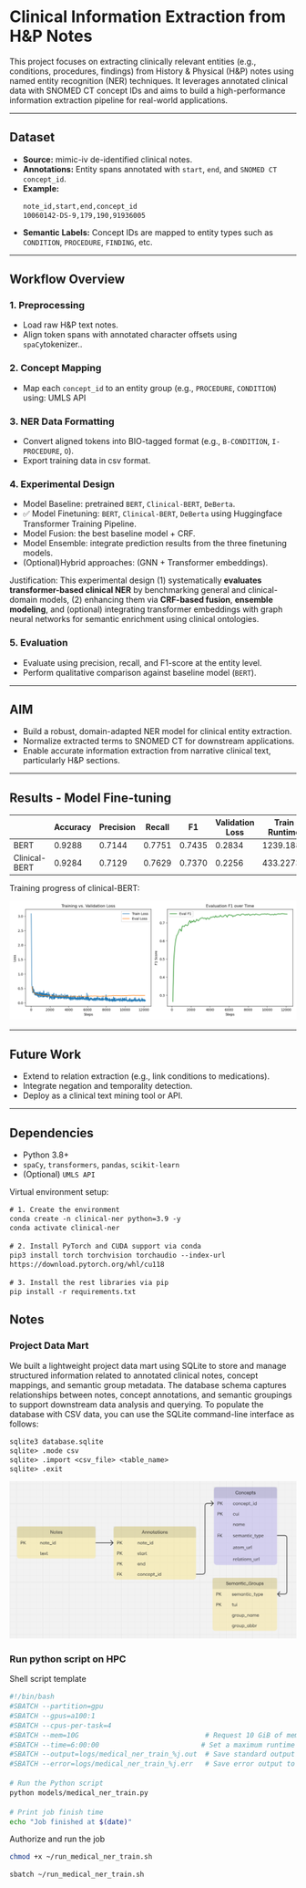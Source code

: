 # Clinical Information Extraction from H&P Notes

This project focuses on extracting clinically relevant entities (e.g., conditions, procedures, findings) from History & Physical (H&P) notes using named entity recognition (NER) techniques. It leverages annotated clinical data with SNOMED CT concept IDs and aims to build a high-performance information extraction pipeline for real-world applications.

---

## Dataset
- **Source:** mimic-iv de-identified clinical notes.
- **Annotations:** Entity spans annotated with `start`, `end`, and `SNOMED CT concept_id`.
- **Example:**
  ```
  note_id,start,end,concept_id
  10060142-DS-9,179,190,91936005
  ```
- **Semantic Labels:** Concept IDs are mapped to entity types such as `CONDITION`, `PROCEDURE`, `FINDING`, etc.

---

## Workflow Overview

### 1. **Preprocessing**
- Load raw H&P text notes.
- Align token spans with annotated character offsets using `spaCy`tokenizer..

### 2. **Concept Mapping**
- Map each `concept_id` to an entity group (e.g., `PROCEDURE`, `CONDITION`) using: UMLS API

### 3. **NER Data Formatting**
- Convert aligned tokens into BIO-tagged format (e.g., `B-CONDITION`, `I-PROCEDURE`, `O`).
- Export training data in csv format.

### 4. **Experimental Design**
- Model Baseline: pretrained `BERT`, `Clinical-BERT`, `DeBerta`.
- ✅ Model Finetuning: `BERT`, `Clinical-BERT`, `DeBerta` using Huggingface Transformer Training Pipeline.
- Model Fusion: the best baseline model + CRF.
- Model Ensemble: integrate prediction results from the three finetuning models.
- (Optional)Hybrid approaches: (GNN + Transformer embeddings).

Justification: This experimental design (1) systematically **evaluates transformer-based clinical NER** by benchmarking general and clinical-domain models, (2) enhancing them via **CRF-based fusion**, **ensemble modeling**, and (optional) integrating transformer embeddings with graph neural networks for semantic enrichment using clinical ontologies.

### 5. **Evaluation**
- Evaluate using precision, recall, and F1-score at the entity level.
- Perform qualitative comparison against baseline model (`BERT`).

---

## AIM

- Build a robust, domain-adapted NER model for clinical entity extraction.
- Normalize extracted terms to SNOMED CT for downstream applications.
- Enable accurate information extraction from narrative clinical text, particularly H&P sections.

---

## Results - Model Fine-tuning
|               | Accuracy | Precision | Recall | F1     | Validation Loss | Train Runtime |
|---------------|----------|-----------|--------|--------|-----------------|---------------|
| BERT          | 0.9288   | 0.7144    | 0.7751 | 0.7435 | 0.2834          | 1239.1881     |
| Clinical-BERT | 0.9284   | 0.7129    | 0.7629 | 0.7370 | 0.2256          | 433.2273      |

Training progress of clinical-BERT:

![alt text](figures/clinical_bert_output_2.png)

---

## Future Work

- Extend to relation extraction (e.g., link conditions to medications).
- Integrate negation and temporality detection.
- Deploy as a clinical text mining tool or API.

---

## Dependencies

- Python 3.8+
- `spaCy`, `transformers`, `pandas`, `scikit-learn`
- (Optional) `UMLS API`

Virtual environment setup:
```
# 1. Create the environment
conda create -n clinical-ner python=3.9 -y
conda activate clinical-ner

# 2. Install PyTorch and CUDA support via conda
pip3 install torch torchvision torchaudio --index-url https://download.pytorch.org/whl/cu118

# 3. Install the rest libraries via pip
pip install -r requirements.txt
```


## Notes

### Project Data Mart

We built a lightweight project data mart using SQLite to store and manage structured information related to annotated clinical notes, concept mappings, and semantic group metadata. The database schema captures relationships between notes, concept annotations, and semantic groupings to support downstream data analysis and querying. To populate the database with CSV data, you can use the SQLite command-line interface as follows:
```
sqlite3 database.sqlite
sqlite> .mode csv
sqlite> .import <csv_file> <table_name>
sqlite> .exit
```

![alt text](figures/schema.png)

### Run python script on HPC

Shell script template
```sh
#!/bin/bash
#SBATCH --partition=gpu
#SBATCH --gpus=a100:1
#SBATCH --cpus-per-task=4
#SBATCH --mem=10G                               # Request 10 GiB of memory
#SBATCH --time=6:00:00                         # Set a maximum runtime of 6 hours
#SBATCH --output=logs/medical_ner_train_%j.out  # Save standard output to log file
#SBATCH --error=logs/medical_ner_train_%j.err   # Save error output to log file

# Run the Python script
python models/medical_ner_train.py

# Print job finish time
echo "Job finished at $(date)"
```

Authorize and run the job
```sh
chmod +x ~/run_medical_ner_train.sh
```
```sh
sbatch ~/run_medical_ner_train.sh
```
